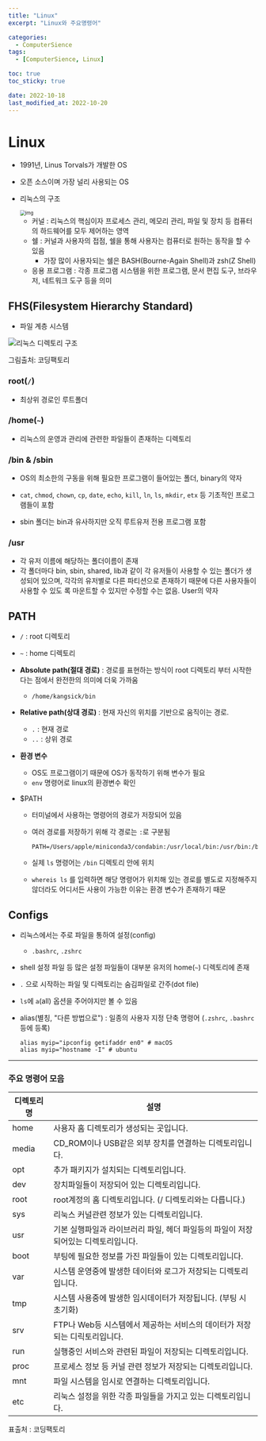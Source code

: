 ```yaml
---
title: "Linux"
excerpt: "Linux와 주요명령어"

categories:
  - ComputerSience
tags:
  - [ComputerSience, Linux]

toc: true
toc_sticky: true

date: 2022-10-18
last_modified_at: 2022-10-20
---
```


# Linux

- 1991년, Linus Torvals가 개발한 OS

- 오픈 소스이며 가장 널리 사용되는 OS

- 리눅스의 구조

  <img src="https://postfiles.pstatic.net/20140704_110/dlgusdn1592_140446209817789TCf_JPEG/kernel1.jpg?type=w2" alt="img" style="zoom:67%;" />

  - 커널 : 리눅스의 핵심이자 프로세스 관리, 메모리 관리, 파일 및 장치 등 컴퓨터의 하드웨어를 모두 제어하는 영역
  - 쉘 : 커널과 사용자의 접점, 쉘을 통해 사용자는 컴퓨터로 원하는 동작을 할 수 있음
    - 가장 많이 사용자되는 쉘은 BASH(Bourne-Again Shell)과 zsh(Z Shell)
  - 응용 프로그램 : 각종 프로그램 시스템을 위한 프로그램, 문서 편집 도구, 브라우저, 네트워크 도구 등을 의미

## FHS(Filesystem Hierarchy Standard)

- 파일 계층 시스템

![리눅스 디렉토리 구조](https://k.kakaocdn.net/dn/60Pqk/btqCzAxUrj1/HESwbbKOTk0wgX6JZAYpR1/img.png)

그림출처: 코딩팩토리

### root(`/`)

- 최상위 경로인 루트폴더

### /home(`~`)

- 리눅스의 운영과 관리에 관련한 파일들이 존재하는 디렉토리

### /bin & /sbin

- OS의 최소한의 구동을 위해 필요한 프로그램이 들어있는 폴더, binary의 약자

- `cat`, `chmod`, `chown`, `cp`, `date`, `echo`, `kill`, `ln`, `ls`, `mkdir`, `etx` 등 기초적인 프로그램들이 포함
- sbin 폴더는 bin과 유사하지만 오직 루트유저 전용 프로그램 포함

### **/usr**

- 각 유저 이름에 해당하는 폴더이름이 존재
- 각 폴더마다 bin, sbin, shared, lib과 같이 각 유저들이 사용할 수 있는 폴더가 생성되어 있으며, 각각의 유저별로 다른 파티션으로 존재하기 때문에 다른 사용자들이 사용할 수 있도 록 마운트할 수 있지만 수정할 수는 없음. User의 약자

## PATH

- `/` : root 디렉토리

- `~` : home 디렉토리

- **Absolute path(절대 경로)** : 경로를 표현하는 방식이 root 디렉토리 부터 시작한다는 점에서 완전한의 의미에 더욱 가까움

  - `/home/kangsick/bin`

- **Relative path(상대 경로)** : 현재 자신의 위치를 기반으로 움직이는 경로.

  - `.` : 현재 경로
  - `..` : 상위 경로

- **환경 변수**

  - OS도 프로그램이기 때문에 OS가 동작하기 위해 변수가 필요
  - `env` 명령어로 linux의 환경변수 확인

- $PATH

  - 터미널에서 사용하는 명령어의 경로가 저장되어 있음

  - 여러 경로를 저장하기 위해 각 경로는 `:`로 구분됨

    ```shell
    PATH=/Users/apple/miniconda3/condabin:/usr/local/bin:/usr/bin:/bin:/usr/sbin:/sbin
    ```

  - 실제 `ls` 명령어는 `/bin` 디렉토리 안에 위치

  - `whereis ls` 를 입력하면 해당 명령어가 위치해 있는 경로를 별도로 지정해주지 않더라도 어디서든 사용이 가능한 이유는 환경 변수가 존재하기 때문

## Configs

- 리눅스에서는 주로 파일을 통하여 설정(config)
  - `.bashrc`, `.zshrc`
- shell 설정 파일 등 많은 설정 파일들이 대부분 유저의 home(`~`) 디렉토리에 존재

- `.` 으로 시작하는 파일 및 디렉토리는 숨김파일로 간주(dot file)

- `ls`에 `a`(all) 옵션을 주어야지만 볼 수 있음

- alias(별칭, "다른 방법으로") : 일종의 사용자 지정 단축 명령어 (`.zshrc`, `.bashrc` 등에 등록)

  ```shell
  alias myip="ipconfig getifaddr en0" # macOS
  alias myip="hostname -I" # ubuntu
  ```

---

### 주요 명령어 모음

| 디렉토리 명 | 설명                                                                               |
| ----------- | ---------------------------------------------------------------------------------- |
| home        | 사용자 홈 디렉토리가 생성되는 곳입니다.                                            |
| media       | CD_ROM이나 USB같은 외부 장치를 연결하는 디렉토리입니다.                            |
| opt         | 추가 패키지가 설치되는 디렉토리입니다.                                             |
| dev         | 장치파일들이 저장되어 있는 디렉토리입니다.                                         |
| root        | root계정의 홈 디렉토리입니다. (/ 디렉토리와는 다릅니다.)                           |
| sys         | 리눅스 커널관련 정보가 있는 디렉토리입니다.                                        |
| usr         | 기본 실행파일과 라이브러리 파일, 헤더 파일등의 파일이 저장되어있는 디렉토리입니다. |
| boot        | 부팅에 필요한 정보를 가진 파일들이 있는 디렉토리입니다.                            |
| var         | 시스템 운영중에 발생한 데이터와 로그가 저장되는 디렉토리입니다.                    |
| tmp         | 시스템 사용중에 발생한 임시데이터가 저장됩니다. (부팅 시 초기화)                   |
| srv         | FTP나 Web등 시스템에서 제공하는 서비스의 데이터가 저장되는 디릭토리입니다.         |
| run         | 실행중인 서비스와 관련된 파일이 저장되는 디렉토리입니다.                           |
| proc        | 프로세스 정보 등 커널 관련 정보가 저장되는 디렉토리입니다.                         |
| mnt         | 파일 시스템을 임시로 연결하는 디렉토리입니다.                                      |
| etc         | 리눅스 설정을 위한 각종 파일들을 가지고 있는 디렉토리입니다.                       |

표출처 : 코딩팩토리
